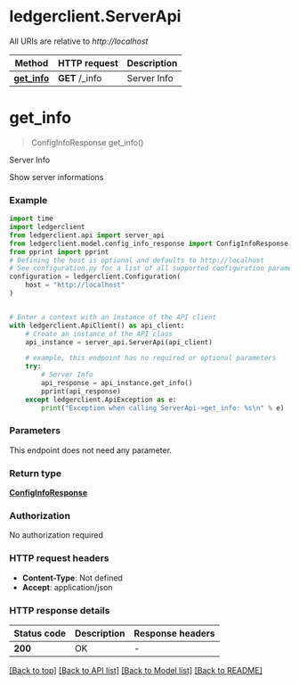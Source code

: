 # ledgerclient.ServerApi

All URIs are relative to *http://localhost*

Method | HTTP request | Description
------------- | ------------- | -------------
[**get_info**](ServerApi.md#get_info) | **GET** /_info | Server Info


# **get_info**
> ConfigInfoResponse get_info()

Server Info

Show server informations

### Example


```python
import time
import ledgerclient
from ledgerclient.api import server_api
from ledgerclient.model.config_info_response import ConfigInfoResponse
from pprint import pprint
# Defining the host is optional and defaults to http://localhost
# See configuration.py for a list of all supported configuration parameters.
configuration = ledgerclient.Configuration(
    host = "http://localhost"
)


# Enter a context with an instance of the API client
with ledgerclient.ApiClient() as api_client:
    # Create an instance of the API class
    api_instance = server_api.ServerApi(api_client)

    # example, this endpoint has no required or optional parameters
    try:
        # Server Info
        api_response = api_instance.get_info()
        pprint(api_response)
    except ledgerclient.ApiException as e:
        print("Exception when calling ServerApi->get_info: %s\n" % e)
```


### Parameters
This endpoint does not need any parameter.

### Return type

[**ConfigInfoResponse**](ConfigInfoResponse.md)

### Authorization

No authorization required

### HTTP request headers

 - **Content-Type**: Not defined
 - **Accept**: application/json


### HTTP response details

| Status code | Description | Response headers |
|-------------|-------------|------------------|
**200** | OK |  -  |

[[Back to top]](#) [[Back to API list]](../README.md#documentation-for-api-endpoints) [[Back to Model list]](../README.md#documentation-for-models) [[Back to README]](../README.md)

